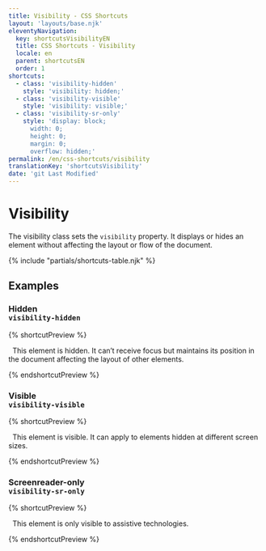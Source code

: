 ```yaml
---
title: Visibility - CSS Shortcuts
layout: 'layouts/base.njk'
eleventyNavigation:
  key: shortcutsVisibilityEN
  title: CSS Shortcuts - Visibility
  locale: en
  parent: shortcutsEN
  order: 1
shortcuts:
  - class: 'visibility-hidden'
    style: 'visibility: hidden;'
  - class: 'visibility-visible'
    style: 'visibility: visible;'
  - class: 'visibility-sr-only'
    style: 'display: block;
      width: 0;
      height: 0;
      margin: 0;
      overflow: hidden;'
permalink: /en/css-shortcuts/visibility
translationKey: 'shortcutsVisibility'
date: 'git Last Modified'
---
```


# Visibility

<!-- TODO: Improve examples -->

The visibility class sets the `visibility` property. It displays or hides an element without affecting the layout or flow of the document.

{% include "partials/shortcuts-table.njk" %}

## Examples

### Hidden<br/>`visibility-hidden`

{% shortcutPreview %}

<p class="visibility-hidden">
  This element is hidden. It can’t receive focus but maintains its position in the document affecting the layout of other elements.
</p>
{% endshortcutPreview %}

### Visible<br/>`visibility-visible`

{% shortcutPreview %}

<p class="visibility-visible">
  This element is visible. It can apply to elements hidden at different screen sizes.
</p>
{% endshortcutPreview %}

### Screenreader-only<br/>`visibility-sr-only`

{% shortcutPreview %}

<p class="visibility-sr-only">
  This element is only visible to assistive technologies.
</p>
{% endshortcutPreview %}
